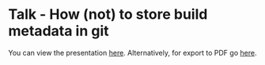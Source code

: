 # Talk - How (not) to store build metadata in git

You can view the presentation [here](https://wyarde.github.io/talk-store-build-metadata-in-git).
Alternatively, for export to PDF go [here](https://wyarde.github.io/talk-store-build-metadata-in-git?print-pdf).

